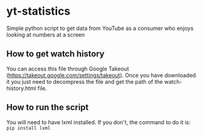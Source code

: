 # yt-statistics
Simple python script to get data from YouTube as a consumer who enjoys looking at numbers at a screen

## How to get watch history
You can access this file through Google Takeout (https://takeout.google.com/settings/takeout). 
Once you have downloaded it you just need to decompress the file and get the path of the watch-history.html file.

## How to run the script
You will need to have lxml installed. If you don't, the command to do it is: 
`pip install lxml`
